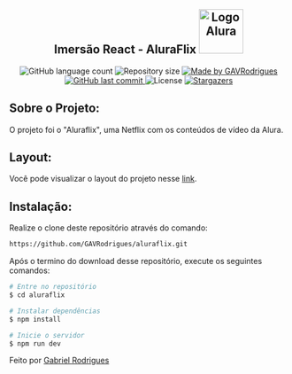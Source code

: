 <h2 align="center"> 
Imersão React - AluraFlix  <img alt="Logo Alura" width="80px" src="https://www.alura.com.br/assets/img/imersoes/react/imersao-react-logo.1594044142.svg" />

</h2>
<p align="center">
  <img alt="GitHub language count" src="https://img.shields.io/github/languages/count/GAVRodrigues/aluraflix?color=%2304D361">

  <img alt="Repository size" src="https://img.shields.io/github/repo-size/GAVRodrigues/aluraflix">

  <a href="https://www.linkedin.com/in/GAVRodrigues/">
    <img alt="Made by GAVRodrigues" src="https://img.shields.io/badge/made%20by-GAVRodrigues-%2304D361">
  </a>
  
  <a href="https://github.com/GAVRodrigues/aluraflix/commits/master">
    <img alt="GitHub last commit" src="https://img.shields.io/github/last-commit/GAVRodrigues/aluraflix">
  </a>

  <img alt="License" src="https://img.shields.io/badge/license-MIT-brightgreen">
   <a href="https://github.com/GAVRodrigues/aluraflix/stargazers">
    <img alt="Stargazers" src="https://img.shields.io/github/stars/GAVRodrigues/aluraflix?style=social">
  </a>
</p>

## Sobre o Projeto:
O projeto foi o "Aluraflix", uma Netflix com os conteúdos de vídeo da Alura.

## Layout: 
Você pode visualizar o layout do projeto nesse [link](https://www.figma.com/file/8tbqYDb4onfoXtZ5TUZCdM/AluraFlix "link").

## Instalação:

Realize o clone deste repositório através do comando:
```bash
https://github.com/GAVRodrigues/aluraflix.git
``` 
Após o termino do download desse repositório, execute os seguintes comandos:

```bash
# Entre no repositório
$ cd aluraflix

# Instalar dependências 
$ npm install

# Inicie o servidor
$ npm run dev
```

Feito por [Gabriel Rodrigues](https://www.linkedin.com/in/GAVRodrigues/)
